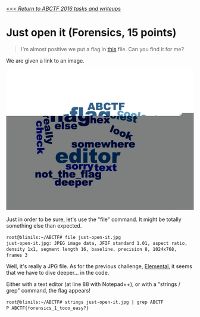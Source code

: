 _[<<< Return to ABCTF 2016 tasks and writeups](/abctf-2016)_
# Just open it (Forensics, 15 points)

>I'm almost positive we put a flag in [this](https://mega.nz/#!q8FBHAqD!D2-GX_5pi5rb1cfjNGTV-NDWTahZiJlFfDl5PlUY8z8) file.
Can you find it for me?

We are given a link to an image.

![Find the flag in this image](just-open-it.jpg)

Just in order to be sure, let's use the "file" command. It might be totally something else than expected.

```console
root@blinils:~/ABCTF# file just-open-it.jpg
just-open-it.jpg: JPEG image data, JFIF standard 1.01, aspect ratio,
density 1x1, segment length 16, baseline, precision 8, 1024x768, frames 3
```
 
Well, it's really a JPG file. As for the previous challenge,
[Elemental](/abctf-2016/elemental-10), it seems that we have to dive deeper... in the code.

Either with a text editor (at line 88 with Notepad++), or with a "strings / grep" command, the flag appears!

```console
root@blinils:~/ABCTF# strings just-open-it.jpg | grep ABCTF
P ABCTF{forensics_1_tooo_easy?}
```

